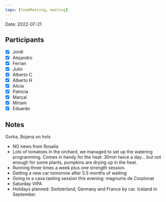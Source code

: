```yaml
---
tags: [teamMeeting, meeting]
---
```


Date: 2022-07-21

## Participants

- [x] Jordi
- [x] Alejandro
- [x] Ferran
- [x] Julio
- [x] Alberto C
- [x] Alberto H
- [x] Alicia
- [x] Patricia
- [x] Marçal
- [x] Miriam
- [x] Eduardo

## Notes
Gorka, Bojana on hols

- NO news from Rosalia
- Lots of tomatoes in the orchard, we managed to set up the watering programming. Comes in handy for the heat: 30min twice a day... but not enough for some plants, pumpkins are drying up in the heat.
- Running three times a week plus one strength session.
- Getting a new car tomorrow after 5.5 months of waiting
- Going to a cava tasting session this evening: magnums de Corpinnat
- Saturday VIPA
- Holidays planned: Switzerland, Germany and France by car. Iceland in September.